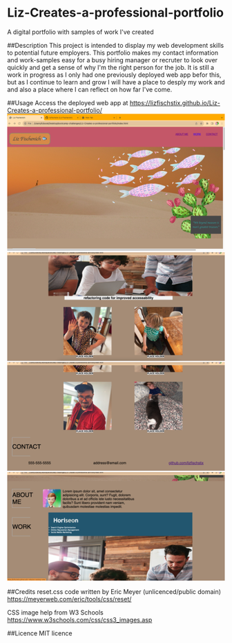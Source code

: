 # Liz-Creates-a-professional-portfolio
A digital portfolio with samples of work I've created

##Description
This project is intended to display my web development skills to potential future employers.  This portfolio makes my contact information and work-samples easy for a busy hiring manager or recruter to look over quickly and get a sense of why I'm the right person for the job.  It is still a work in progress as I only had one previously deployed web app befor this, but as I continue to learn and grow I will have a place to desply my work and and also a place where I can reflect on how far I've come.

##Usage
Access the deployed web app at https://lizfischstix.github.io/Liz-Creates-a-professional-portfolio/
![header of website](<Assets/Images/Screen Shot 2023-09-19 at 9.51.18 PM.png>) 
![banner of website](<Assets/Images/Screen Shot 2023-09-19 at 9.55.43 PM.png>) 
![about me and work section of website](<Assets/Images/Screen Shot 2023-09-19 at 10.01.55 PM.png>) 
![work,continued, and contact info section](<Assets/Images/Screen Shot 2023-09-19 at 10.04.18 PM.png>)

##Credits
reset.css code written by Eric Meyer (unlicenced/public domain)
https://meyerweb.com/eric/tools/css/reset/

CSS image help from W3 Schools
https://www.w3schools.com/css/css3_images.asp

##Licence
MIT licence